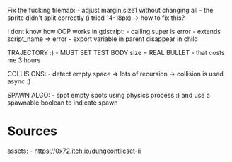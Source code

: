 

Fix the fucking tilemap: 
	- adjust margin,size1 without changing all 
	- the sprite didn't split correctly (i tried 14-18px)
	-> how to fix this?


I dont know how OOP works in gdscript: 
	- calling super is error 
	- extends script_name => error 
	- export variable in parent disappear in child 

TRAJECTORY :) 
	- MUST SET TEST BODY size = REAL BULLET 
	- that costs me 3 hours


COLLISIONS: 
	- detect empty space => lots of recursion
	-> collision is used async :) 


SPAWN ALGO: 
	- spot empty spots using physics process :) and use a spawnable:boolean to indicate spawn
	
	
	
# Sources 

assets: 
	- https://0x72.itch.io/dungeontileset-ii
